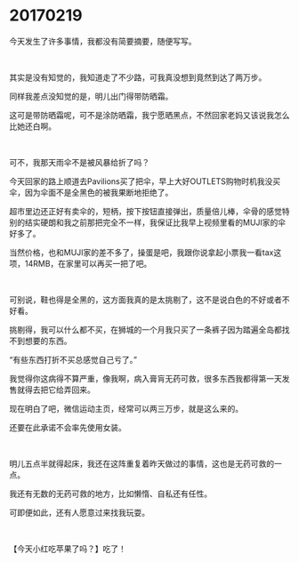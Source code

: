 # 20170219

今天发生了许多事情，我都没有简要摘要，随便写写。

<br/>

其实是没有知觉的，我知道走了不少路，可我真没想到竟然到达了两万步。

同样我差点没知觉的是，明儿出门得带防晒霜。

这可是带防晒霜呢，可不是涂防晒霜，我宁愿晒黑点，不然回家老妈又该说我怎么比她还白啊。

<br/>

可不，我那天雨伞不是被风暴给折了吗？

今天回家的路上顺道去Pavilions买了把伞，早上大好OUTLETS购物时机我没买伞，因为伞面不是全黑色的被我果断地拒绝了。

超市里边还正好有卖伞的，短柄，按下按钮直接弹出，质量倍儿棒，伞骨的感觉特别的结实硬朗和我之前那把完全不一样，我保证比我早上视频里看的MUJI家的伞好多了。

当然价格，也和MUJI家的差不多了，操蛋是吧，我跟你说拿起小票我一看tax这项，14RMB，在家里可以再买一把了吧。

<br/>

可别说，鞋也得是全黑的，这方面我真的是太挑剔了，这不是说白色的不好或者不好看。

挑剔得，我可以什么都不买，在狮城的一个月我只买了一条裤子因为踏遍全岛都找不到想要的东西。

“有些东西打折不买总感觉自己亏了。”

我觉得你这病得不算严重，像我啊，病入膏肓无药可救，很多东西我都得第一天发售就得去把它给弄回来。

现在明白了吧，微信运动主页，经常可以两三万步，就是这么来的。

还要在此承诺不会率先使用女装。

<br/>

明儿五点半就得起床，我还在这阵重复着昨天做过的事情，这也是无药可救的一点。

我还有无数的无药可救的地方，比如懒惰、自私还有任性。

可即便如此，还有人愿意过来找我玩耍。

<br/>

【今天小红吃苹果了吗？】吃了！